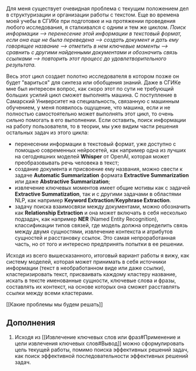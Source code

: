 Для меня существует очевидная проблема с текущим положением дел в структуризации и организации работы с текстом. Еще во времена моей учебы в СГИКе при подготовке и на протяжении проведения любого исследования, я сталкивался с одним и тем же циклом. *Поиск информации --> перенесение этой информации в текстовый формат, если она еще не была переведена --> создать документ и дать ему говорящее название --> отметить в нем ключевые моменты --> сравнить с другими найденными документами и обозначить связь ссылками --> повторить этот процесс до удовлетворительного результата.* 

Весь этот цикл создает полотно исследователя в котором позже он будет "вариться" для синтеза или обобщения знаний. Даже в СГИКе мне был интересен вопрос, как скоро этот по сути не требующий больших усилий цикл сможет выполнять машина. С поступление в Самарский Университет на специальность, связанную с машинным обучением, у меня появилось ощущение, что машина, если и не полностью самостоятельно может выполнять этот цикл, то очень сильно помогать в его выполнении. Если оставить, поиск информации на работу пользователя, то в теории, мы уже видим части решения остальных задач из этого цикла:
- перенесении информации в текстовый формат, уже доступно с помощью современных нейросетей, как например одна из лучших на сегодняшних моделей **Whisper** от OpenAI, которая может преобразовывать речь человека в текст;
- создание документа и присвоение ему названия, можно свести к задаче **Automatic Summarization** формата **Extractive Summarization** или даже **Abstractive Summarization**;
- извлечение ключевых моментов имеет общие мотивы как с задачей **Extractive Summatization**, так и с другими задачами в областями NLP, как например **Keyword Extraction**/**Keyphrase Extraction**.
- задачу поиска взаимосвязи между документами, можно обозначить как **Relationship Extraction** и она может включать в себя несколько подзадач, как например **NER** (Named Entity Recognition), классификации типов связей, где модель должна определить связь между двумя сущностями, извлечение контекста и атрибутов сущностей и расстановку ссылок. Это самая непроработанная часть, но от того и интересно предпринять попытки в ее решении.

Исходя из всего вышесказанного, итоговый вариант работы я вижу, как систему моделей, которая может принимать в себя источники информации (текст в необработанном виде или даже ссылки), кластеризировать текст, присваивать каждому кластеру название, искать в тексте именованные сущности, ключевые слова и фразы, составлять их контекст, на основе которых она сможет расставлять ссылки между всеми кластерами. 

[[Какие проблемы мы будем решать]]

## Дополнения
1. Исходя из [[Извлечение ключевых слов или фраз#Применение и цели извлечения ключевых слов#Вывод]] можно сформулировать цель текущей работы, помимо поиска эффективных решений задач, как поиск эффективной последовательности эффективных решений задач.